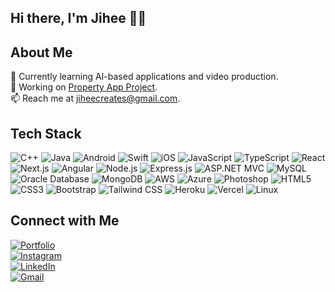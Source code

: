 ## Hi there, I'm Jihee 👋🏻

## About Me
🌱 Currently learning AI-based applications and video production. <br/>
🔭 Working on [Property App Project](https://github.com/jihee00/property-app). <br/>
📫 Reach me at [jiheecreates@gmail.com](mailto:jiheecreates@gmail.com). <br/>

## Tech Stack
![C++](https://img.shields.io/badge/-C++-333333?style=flat&logo=cplusplus) 
![Java](https://img.shields.io/badge/-Java-333333?style=flat&logo=java) 
![Android](https://img.shields.io/badge/-Android-333333?style=flat&logo=android) 
![Swift](https://img.shields.io/badge/-Swift-333333?style=flat&logo=swift) 
![iOS](https://img.shields.io/badge/-iOS-333333?style=flat&logo=apple) 
![JavaScript](https://img.shields.io/badge/-JavaScript-333333?style=flat&logo=javascript) 
![TypeScript](https://img.shields.io/badge/-TypeScript-333333?style=flat&logo=typescript) 
![React](https://img.shields.io/badge/-React-333333?style=flat&logo=react) 
![Next.js](https://img.shields.io/badge/-Next.js-333333?style=flat&logo=nextdotjs) 
![Angular](https://img.shields.io/badge/-Angular-333333?style=flat&logo=angular) 
![Node.js](https://img.shields.io/badge/-Node.js-333333?style=flat&logo=nodejs) 
![Express.js](https://img.shields.io/badge/-Express.js-333333?style=flat&logo=express) 
![ASP.NET MVC](https://img.shields.io/badge/-ASP.NET%20MVC-333333?style=flat&logo=dotnet) 
![MySQL](https://img.shields.io/badge/-MySQL-333333?style=flat&logo=mysql) 
![Oracle Database](https://img.shields.io/badge/-Oracle%20Database-333333?style=flat&logo=oracle) 
![MongoDB](https://img.shields.io/badge/-MongoDB-333333?style=flat&logo=mongodb) 
![AWS](https://img.shields.io/badge/-AWS-333333?style=flat&logo=amazonaws) 
![Azure](https://img.shields.io/badge/-Azure-333333?style=flat&logo=azure) 
![Photoshop](https://img.shields.io/badge/-Photoshop-333333?style=flat&logo=adobephotoshop)
![HTML5](https://img.shields.io/badge/-HTML5-333333?style=flat&logo=html5) 
![CSS3](https://img.shields.io/badge/-CSS3-333333?style=flat&logo=css3) 
![Bootstrap](https://img.shields.io/badge/-Bootstrap-333333?style=flat&logo=bootstrap) 
![Tailwind CSS](https://img.shields.io/badge/-Tailwind%20CSS-333333?style=flat&logo=tailwindcss) 
![Heroku](https://img.shields.io/badge/-Heroku-333333?style=flat&logo=heroku) 
![Vercel](https://img.shields.io/badge/-Vercel-333333?style=flat&logo=vercel) 
![Linux](https://img.shields.io/badge/-Linux-333333?style=flat&logo=linux)

## Connect with Me
[![Portfolio](https://img.shields.io/badge/Portfolio-4CAF50.svg?logo=appveyor&logoColor=white)](https://jihee.net) <br/>
[![Instagram](https://img.shields.io/badge/Instagram-%23E4405F.svg?logo=Instagram&logoColor=white)](https://www.instagram.com/j._.creates) <br/>
[![LinkedIn](https://img.shields.io/badge/LinkedIn-%230077B5.svg?logo=linkedin&logoColor=white)](https://www.linkedin.com/in/jihee-kim-8332731a9/) <br/>
[![Gmail](https://img.shields.io/badge/-Gmail-red?style=flat-square&logo=gmail&logoColor=white&link)](mailto:jiheecreates@gmail.com) <br/>
